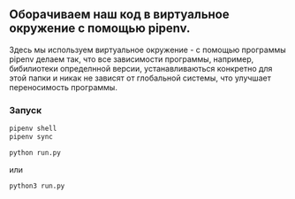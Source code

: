 ## Оборачиваем наш код в виртуальное окружение с помощью pipenv.

Здесь мы используем виртуальное окружение - с помощью программы pipenv делаем так, что все зависимости программы, например, бибилиотеки определнной версии, устанавливаються конкретно для этой папки и никак не зависят от глобальной системы, что улучшает  переносимость программы.

### Запуск
```bash
pipenv shell
pipenv sync

python run.py

```
или

```bash
python3 run.py
```
